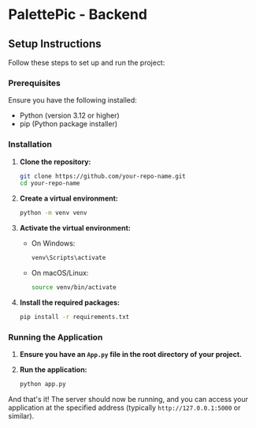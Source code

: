 # PalettePic - Backend

## Setup Instructions

Follow these steps to set up and run the project:

### Prerequisites

Ensure you have the following installed:
- Python (version 3.12 or higher)
- pip (Python package installer)

### Installation

1. **Clone the repository:**

    ```sh
    git clone https://github.com/your-repo-name.git
    cd your-repo-name
    ```

2. **Create a virtual environment:**

    ```sh
    python -m venv venv
    ```

3. **Activate the virtual environment:**

    - On Windows:

        ```sh
        venv\Scripts\activate
        ```

    - On macOS/Linux:

        ```sh
        source venv/bin/activate
        ```

4. **Install the required packages:**

    ```sh
    pip install -r requirements.txt
    ```

### Running the Application

1. **Ensure you have an `App.py` file in the root directory of your project.**

2. **Run the application:**

    ```sh
    python app.py
    ```

And that's it! The server should now be running, and you can access your application at the specified address (typically `http://127.0.0.1:5000` or similar).
